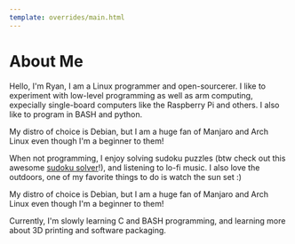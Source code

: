 ```yaml
---
template: overrides/main.html
---
```


# About Me

Hello, I'm Ryan, I am a Linux programmer and open-sourcerer. I like to experiment with low-level programming as well as arm computing, expecially single-board computers like the Raspberry Pi and others. I also like to program in BASH and python.

My distro of choice is Debian, but I am a huge fan of Manjaro and Arch Linux even though I'm a beginner to them!

When not programming, I enjoy solving sudoku puzzles (btw check out this awesome [sudoku solver](https://github.com/RedHeadphone/sudoku-solver)!), and listening to lo-fi music. I also love the outdoors, one of my favorite things to do is watch the sun set :)

My distro of choice is Debian, but I am a huge fan of Manjaro and Arch Linux even though I'm a beginner to them!

Currently, I'm slowly learning C and BASH programming, and learning more about 3D printing and software packaging.
